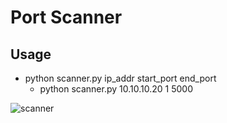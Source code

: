 ﻿# Port Scanner
## Usage

- python scanner.py ip_addr start_port end_port
    - python scanner.py 10.10.10.20 1 5000

![scanner](https://github.com/Enisksz/port-scanner/assets/71214539/763909d4-49a6-400d-a90b-427aa582bfe7)
